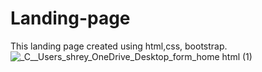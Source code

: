 # Landing-page
This landing page created using html,css, bootstrap.
![_C__Users_shrey_OneDrive_Desktop_form_home html (1)](https://user-images.githubusercontent.com/68438422/232696689-669181dc-16a3-4fdb-b391-7886329f5799.png)
